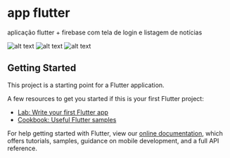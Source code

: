 # app flutter

aplicação flutter + firebase com tela de login e listagem de notícias

![alt text](https://raw.githubusercontent.com/victormdev/study-flutter/main/images/print1.png)
![alt text](https://raw.githubusercontent.com/victormdev/study-flutter/main/images/print2.png)
![alt text](https://raw.githubusercontent.com/victormdev/study-flutter/main/images/print3.png)

## Getting Started

This project is a starting point for a Flutter application.

A few resources to get you started if this is your first Flutter project:

- [Lab: Write your first Flutter app](https://flutter.dev/docs/get-started/codelab)
- [Cookbook: Useful Flutter samples](https://flutter.dev/docs/cookbook)

For help getting started with Flutter, view our
[online documentation](https://flutter.dev/docs), which offers tutorials,
samples, guidance on mobile development, and a full API reference.
